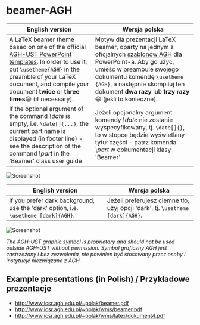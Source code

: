# beamer-AGH
| English version | Wersja polska |
|-----------------|---------------|
|A LaTeX beamer theme based on one of the official [AGH-UST PowerPoint templates](http://www.agh.edu.pl/uczelnia/symbole-uczelni/system-identyfikacji-wizualnej/prezentacja-powerpoint/). In order to use it, put `\usetheme{AGH}` in the preamble of your LaTeX document, and compile your document **twice** or **three times**:smile: (if necessary).|Motyw dla prezentacji LaTeX beamer, oparty na jednym z oficjalnych [szablonów AGH](http://www.agh.edu.pl/uczelnia/symbole-uczelni/system-identyfikacji-wizualnej/prezentacja-powerpoint/) dla PowerPoint-a. Aby go użyć, umieść w preambule swojego dokumentu komendę `\usetheme {AGH}`, a następnie skompiluj ten dokument **dwa razy** lub **trzy razy**:smile: (jeśli to konieczne).|
|If the optional argument of the command *\date* is empty, i.e. `\date[]{...}`, the current part name is displayed (in footer line) - see the description of the command *\part* in the 'Beamer' class user guide|Jeżeli opcjonalny argument komendy *\date* nie zostanie wyspecyfikowany, tj. `\date[]{}`, to w stopce będzie wyświetlany tytuł części - patrz komenda *\part* w dokumentacji klasy 'Beamer'|

![Screenshot](http://www.icsr.agh.edu.pl/~polak/wms/beamer-AGH.big.png "Title slide")

| English version | Wersja polska |
|-----------------|---------------|
|If you prefer dark background, use the 'dark' option, i.e. `\usetheme [dark]{AGH}`.|Jeżeli preferujesz ciemne tło, użyj opcji 'dark', tj. `\usetheme [dark]{AGH}`.|

![Screenshot](http://www.icsr.agh.edu.pl/~polak/wms/beamer-AGH-dark.big.png "Title slide - dark version")

*The AGH-UST graphic symbol is proprietary and should not be used outside AGH-UST without permission.*
*Symbol graficzny AGH jest zastrzeżony i bez zezwolenia, nie powinien być stosowany przez osoby i instytucje niezwiązane z AGH.*
  
## Example presentations (in Polish) / Przykładowe prezentacje
* <http://www.icsr.agh.edu.pl/~polak/beamer.pdf>
* <http://www.icsr.agh.edu.pl/~polak/wms/beamer.pdf>
* <http://www.icsr.agh.edu.pl/~polak/wms/latex/dokument4.pdf>
